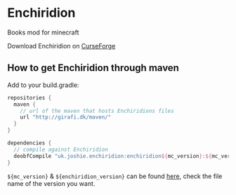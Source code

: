 # Enchiridion
Books mod for minecraft

Download Enchiridion on [CurseForge](https://minecraft.curseforge.com/projects/enchiridion)

How to get Enchiridion through maven
---
Add to your build.gradle:
```gradle
repositories {
  maven {
    // url of the maven that hosts Enchiridions files
    url "http://girafi.dk/maven/"
  }
}

dependencies {
  // compile against Enchiridion
  deobfCompile "uk.joshie.enchiridion:enchiridion${mc_version}:${mc_version}-${enchiridion_version}"
}
```

`${mc_version}` & `${enchiridion_version}` can be found [here](http://girafi.dk/maven/uk/joshiejack/enchiridion/), check the file name of the version you want.
